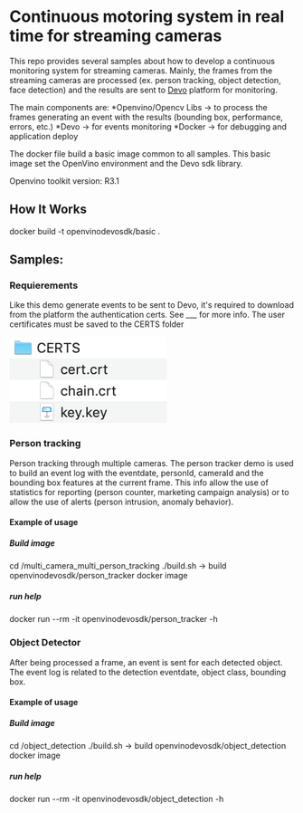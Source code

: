 # Continuous motoring system in real time for streaming cameras 

This repo provides several samples about how to develop a continuous monitoring system for streaming cameras. Mainly, the frames from the streaming cameras are processed (ex. person tracking, object detection, face detection) and the results are sent to [Devo](www.devo.com) platform for monitoring. 
 
The main components are:
*Openvino/Opencv Libs -> to process the frames generating an event with the results (bounding box, performance, errors, etc.) 
*Devo -> for events monitoring
*Docker -> for debugging and application deploy

The docker file build a basic image common to all samples. This basic image set the OpenVino environment and the Devo sdk library. 

Openvino toolkit version: R3.1

## How It Works

docker build -t openvinodevosdk/basic .

## Samples:

### Requierements

Like this demo generate events to be sent to Devo, it's required to download from the platform the authentication certs. See ___ for more info. 
The user certificates must be saved to the CERTS folder 

![image info](./readme_imgs/certs.png)

### Person tracking
Person tracking through multiple cameras. The person tracker demo is used to build an event log with the eventdate, personId, cameraId and the bounding box features at the current frame. This info allow the use of statistics for reporting (person counter, marketing campaign analysis) or to allow the use of alerts (person intrusion, anomaly behavior).

#### Example of usage

##### Build image 
cd /multi_camera_multi_person_tracking
./build.sh -> build openvinodevosdk/person_tracker docker image 

##### run help
docker run --rm -it openvinodevosdk/person_tracker -h

### Object Detector
After being processed a frame, an event is sent for each detected object. The event log is related to the detection eventdate, object class, bounding box.
 
#### Example of usage

##### Build image 
cd /object_detection
./build.sh -> build openvinodevosdk/object_detection docker image 

##### run help
docker run --rm -it openvinodevosdk/object_detection -h


